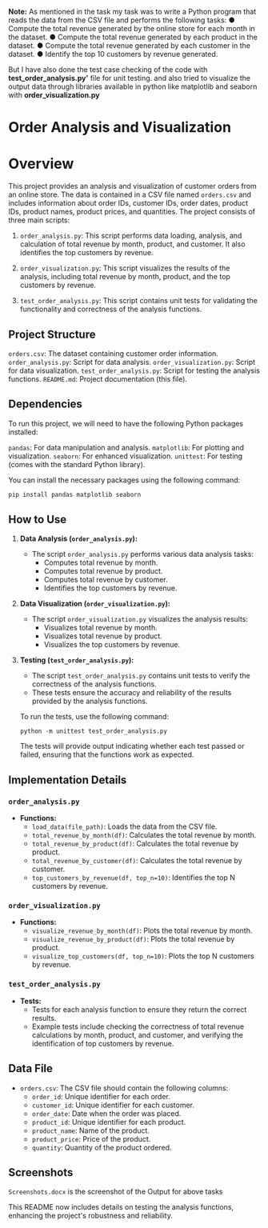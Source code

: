 
**Note:** As mentioned in the task my task was to write a Python program that reads the data from the CSV file and performs
the following tasks:
● Compute the total revenue generated by the online store for each month in the dataset.
● Compute the total revenue generated by each product in the dataset.
● Compute the total revenue generated by each customer in the
dataset.
● Identify the top 10 customers by revenue generated.

But I have also done the test case checking of the code with **test_order_analysis.py'** file for unit testing.
and also tried to visualize the output data through libraries available in python like matplotlib and seaborn 
with **order_visualization.py**

# Order Analysis and Visualization

# Overview

This project provides an analysis and visualization of customer orders from an online store. The data is contained in a CSV file named `orders.csv` and includes information about 
order IDs, customer IDs, order dates, product IDs, product names, product prices, and quantities. The project consists of three main scripts:

1. `order_analysis.py`: This script performs data loading, analysis, and calculation of total revenue by month, product, and customer. It also identifies the top customers by revenue.

2. `order_visualization.py`: This script visualizes the results of the analysis, including total revenue by month, product, and the top customers by revenue.

3. `test_order_analysis.py`: This script contains unit tests for validating the functionality and correctness of the analysis functions.

## Project Structure

 `orders.csv`: The dataset containing customer order information.
 `order_analysis.py`: Script for data analysis.
 `order_visualization.py`: Script for data visualization.
 `test_order_analysis.py`: Script for testing the analysis functions.
 `README.md`: Project documentation (this file).

## Dependencies

To run this project, we will need to have the following Python packages installed:

 `pandas`: For data manipulation and analysis.
 `matplotlib`: For plotting and visualization.
 `seaborn`: For enhanced visualization.
 `unittest`: For testing (comes with the standard Python library).

You can install the necessary packages using the following command:

```bash
pip install pandas matplotlib seaborn
```

## How to Use

1. **Data Analysis (`order_analysis.py`):**
   - The script `order_analysis.py` performs various data analysis tasks:
     - Computes total revenue by month.
     - Computes total revenue by product.
     - Computes total revenue by customer.
     - Identifies the top customers by revenue.


2. **Data Visualization (`order_visualization.py`):**
   - The script `order_visualization.py` visualizes the analysis results:
     - Visualizes total revenue by month.
     - Visualizes total revenue by product.
     - Visualizes the top customers by revenue.


3. **Testing (`test_order_analysis.py`):**
   - The script `test_order_analysis.py` contains unit tests to verify the correctness of the analysis functions.
   - These tests ensure the accuracy and reliability of the results provided by the analysis functions.

   To run the tests, use the following command:

   ```
   python -m unittest test_order_analysis.py
   ```

   The tests will provide output indicating whether each test passed or failed, ensuring that the functions work as expected.

## Implementation Details

### `order_analysis.py`

- **Functions:**
  - `load_data(file_path)`: Loads the data from the CSV file.
  - `total_revenue_by_month(df)`: Calculates the total revenue by month.
  - `total_revenue_by_product(df)`: Calculates the total revenue by product.
  - `total_revenue_by_customer(df)`: Calculates the total revenue by customer.
  - `top_customers_by_revenue(df, top_n=10)`: Identifies the top N customers by revenue.

### `order_visualization.py`

- **Functions:**
  - `visualize_revenue_by_month(df)`: Plots the total revenue by month.
  - `visualize_revenue_by_product(df)`: Plots the total revenue by product.
  - `visualize_top_customers(df, top_n=10)`: Plots the top N customers by revenue.

### `test_order_analysis.py`

- **Tests:**
  - Tests for each analysis function to ensure they return the correct results.
  - Example tests include checking the correctness of total revenue calculations by month, product, and customer, and verifying the identification of top customers by revenue.

## Data File

- `orders.csv`: The CSV file should contain the following columns:
  - `order_id`: Unique identifier for each order.
  - `customer_id`: Unique identifier for each customer.
  - `order_date`: Date when the order was placed.
  - `product_id`: Unique identifier for each product.
  - `product_name`: Name of the product.
  - `product_price`: Price of the product.
  - `quantity`: Quantity of the product ordered.

## Screenshots 

`Screenshots.docx` is the screenshot of the Output for above tasks


This README now includes details on testing the analysis functions, enhancing the project's robustness and reliability.
